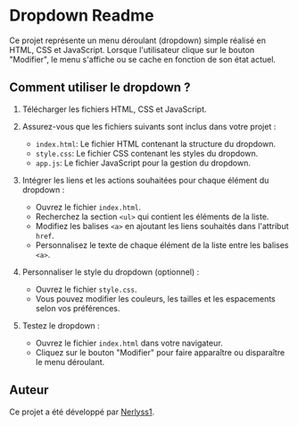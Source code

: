# Dropdown Readme

Ce projet représente un menu déroulant (dropdown) simple réalisé en HTML, CSS et JavaScript. Lorsque l'utilisateur clique sur le bouton "Modifier", le menu s'affiche ou se cache en fonction de son état actuel.

## Comment utiliser le dropdown ?

1. Télécharger les fichiers HTML, CSS et JavaScript.

2. Assurez-vous que les fichiers suivants sont inclus dans votre projet :
   - `index.html`: Le fichier HTML contenant la structure du dropdown.
   - `style.css`: Le fichier CSS contenant les styles du dropdown.
   - `app.js`: Le fichier JavaScript pour la gestion du dropdown.

3. Intégrer les liens et les actions souhaitées pour chaque élément du dropdown :
   - Ouvrez le fichier `index.html`.
   - Recherchez la section `<ul>` qui contient les éléments de la liste.
   - Modifiez les balises `<a>` en ajoutant les liens souhaités dans l'attribut `href`.
   - Personnalisez le texte de chaque élément de la liste entre les balises `<a>`.

4. Personnaliser le style du dropdown (optionnel) :
   - Ouvrez le fichier `style.css`.
   - Vous pouvez modifier les couleurs, les tailles et les espacements selon vos préférences.

5. Testez le dropdown :
   - Ouvrez le fichier `index.html` dans votre navigateur.
   - Cliquez sur le bouton "Modifier" pour faire apparaître ou disparaître le menu déroulant.

## Auteur

Ce projet a été développé par [Nerlyss1](https://github.com/Nerlyss1).

